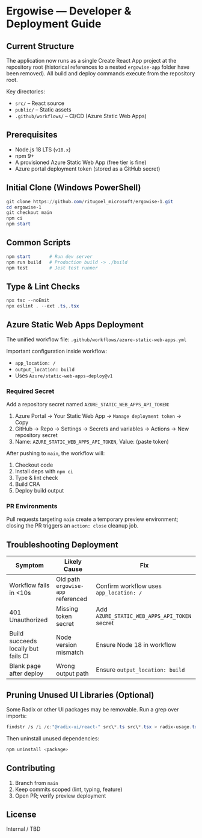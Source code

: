 # Ergowise — Developer & Deployment Guide

## Current Structure
The application now runs as a single Create React App project at the repository root (historical references to a nested `ergowise-app` folder have been removed). All build and deploy commands execute from the repository root.

Key directories:
- `src/` – React source
- `public/` – Static assets
- `.github/workflows/` – CI/CD (Azure Static Web Apps)

## Prerequisites
- Node.js 18 LTS (`v18.x`)
- npm 9+
- A provisioned Azure Static Web App (free tier is fine)
- Azure portal deployment token (stored as a GitHub secret)

## Initial Clone (Windows PowerShell)
```powershell
git clone https://github.com/ritugoel_microsoft/ergowise-1.git
cd ergowise-1
git checkout main
npm ci
npm start
```

## Common Scripts
```powershell
npm start       # Run dev server
npm run build   # Production build -> ./build
npm test        # Jest test runner
```

## Type & Lint Checks
```powershell
npx tsc --noEmit
npx eslint . --ext .ts,.tsx
```

## Azure Static Web Apps Deployment
The unified workflow file: `.github/workflows/azure-static-web-apps.yml`

Important configuration inside workflow:
- `app_location: /`
- `output_location: build`
- Uses `Azure/static-web-apps-deploy@v1`

### Required Secret
Add a repository secret named `AZURE_STATIC_WEB_APPS_API_TOKEN`:
1. Azure Portal → Your Static Web App → `Manage deployment token` → Copy
2. GitHub → Repo → Settings → Secrets and variables → Actions → New repository secret
3. Name: `AZURE_STATIC_WEB_APPS_API_TOKEN`, Value: (paste token)

After pushing to `main`, the workflow will:
1. Checkout code
2. Install deps with `npm ci`
3. Type & lint check
4. Build CRA
5. Deploy build output

### PR Environments
Pull requests targeting `main` create a temporary preview environment; closing the PR triggers an `action: close` cleanup job.

## Troubleshooting Deployment
| Symptom | Likely Cause | Fix |
|---------|--------------|-----|
| Workflow fails in <10s | Old path `ergowise-app` referenced | Confirm workflow uses `app_location: /` |
| 401 Unauthorized | Missing token secret | Add `AZURE_STATIC_WEB_APPS_API_TOKEN` secret |
| Build succeeds locally but fails CI | Node version mismatch | Ensure Node 18 in workflow |
| Blank page after deploy | Wrong output path | Ensure `output_location: build` |

## Pruning Unused UI Libraries (Optional)
Some Radix or other UI packages may be removable. Run a grep over imports:
```powershell
findstr /s /i /c:"@radix-ui/react-" src\*.ts src\*.tsx > radix-usage.txt
```
Then uninstall unused dependencies:
```powershell
npm uninstall <package>
```

## Contributing
1. Branch from `main`
2. Keep commits scoped (lint, typing, feature)
3. Open PR; verify preview deployment

## License
Internal / TBD
<!-- chore: trigger azure workflow test run -->